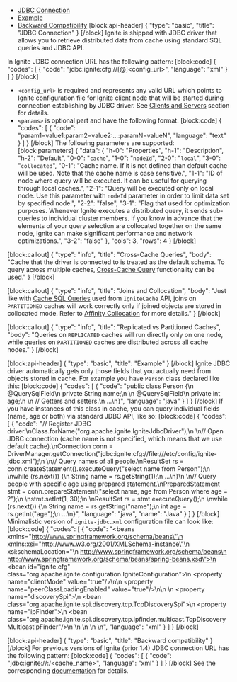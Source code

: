* [JDBC Connection](#jdbc-connection)
* [Example](#example)
* [Backward Compatibility](#backward-compatibility)
[block:api-header]
{
  "type": "basic",
  "title": "JDBC Connection"
}
[/block]
Ignite is shipped with JDBC driver that allows you to retrieve distributed data from cache using standard SQL queries and JDBC API. 

In Ignite JDBC connection URL has the following pattern:
[block:code]
{
  "codes": [
    {
      "code": "jdbc:ignite:cfg://[<params>@]<config_url>",
      "language": "xml"
    }
  ]
}
[/block]
* `<config_url>` is required and represents any valid URL which points to Ignite configuration file for Ignite client node that will be started during connection establishing by JDBC driver. See [Clients and Servers](doc:clients-vs-servers) section for details.
* `<params>` is optional part and have the following format:
[block:code]
{
  "codes": [
    {
      "code": "param1=value1:param2=value2:...:paramN=valueN",
      "language": "text"
    }
  ]
}
[/block]
The following parameters are supported:
[block:parameters]
{
  "data": {
    "h-0": "Properties",
    "h-1": "Description",
    "h-2": "Default",
    "0-0": "`cache`",
    "1-0": "`nodeId`",
    "2-0": "`local`",
    "3-0": "`collocated`",
    "0-1": "Cache name. If it is not defined than default cache will be used. Note that the cache name is case sensitive.",
    "1-1": "ID of node where query will be executed. It can be useful for querying through local caches.",
    "2-1": "Query will be executed only on local node. Use this parameter with `nodeId` parameter in order to limit data set by specified node.",
    "2-2": "false",
    "3-1": "Flag that used for optimization purposes. Whenever Ignite executes a distributed query, it sends sub-queries to individual cluster members. If you know in advance that the elements of your query selection are collocated together on the same node, Ignite can make significant performance and network optimizations.",
    "3-2": "false"
  },
  "cols": 3,
  "rows": 4
}
[/block]

[block:callout]
{
  "type": "info",
  "title": "Cross-Cache Queries",
  "body": "Cache that the driver is connected to is treated as the default schema. To query across multiple caches, [Cross-Cache Query](/docs/cache-queries#cross-cache-queries) functionality can be used."
}
[/block]

[block:callout]
{
  "type": "info",
  "title": "Joins and Collocation",
  "body": "Just like with [Cache SQL Queries](doc:cache-queries) used from `IgniteCache` API, joins on `PARTITIONED` caches will work correctly only if joined objects are stored in collocated mode. Refer to [Affinity Collocation](/docs/affinity-collocation#collocate-data-with-data) for more details."
}
[/block]

[block:callout]
{
  "type": "info",
  "title": "Replicated vs Partitioned Caches",
  "body": "Queries on `REPLICATED` caches will run directly only on one node, while queries on `PARTITIONED` caches are distributed across all cache nodes."
}
[/block]

[block:api-header]
{
  "type": "basic",
  "title": "Example"
}
[/block]
Ignite JDBC driver automatically gets only those fields that you actually need from objects stored in cache. For example you have `Person` class declared like this:
[block:code]
{
  "codes": [
    {
      "code": "public class Person {\n    @QuerySqlField\n    private String name;\n \n    @QuerySqlField\n    private int age;\n \n    // Getters and setters.\n    ...\n}",
      "language": "java"
    }
  ]
}
[/block]
If you have instances of this class in cache, you can query individual fields (name, age or both) via standard JDBC API, like so:
[block:code]
{
  "codes": [
    {
      "code": "// Register JDBC driver.\nClass.forName(\"org.apache.ignite.IgniteJdbcDriver\");\n \n// Open JDBC connection (cache name is not specified, which means that we use default cache).\nConnection conn = DriverManager.getConnection(\"jdbc:ignite:cfg://file:///etc/config/ignite-jdbc.xml\");\n \n// Query names of all people.\nResultSet rs = conn.createStatement().executeQuery(\"select name from Person\");\n \nwhile (rs.next()) {\n    String name = rs.getString(1);\n    ...\n}\n \n// Query people with specific age using prepared statement.\nPreparedStatement stmt = conn.prepareStatement(\"select name, age from Person where age = ?\");\n \nstmt.setInt(1, 30);\n \nResultSet rs = stmt.executeQuery();\n \nwhile (rs.next()) {\n    String name = rs.getString(\"name\");\n    int age = rs.getInt(\"age\");\n    ...\n}",
      "language": "java",
      "name": "Java"
    }
  ]
}
[/block]
Minimalistic version of `ignite-jdbc.xml` configuration file can look like:
[block:code]
{
  "codes": [
    {
      "code": "<beans xmlns=\"http://www.springframework.org/schema/beans\"\n       xmlns:xsi=\"http://www.w3.org/2001/XMLSchema-instance\"\n       xsi:schemaLocation=\"\n        http://www.springframework.org/schema/beans\n        http://www.springframework.org/schema/beans/spring-beans.xsd\">\n    <bean id=\"ignite.cfg\" class=\"org.apache.ignite.configuration.IgniteConfiguration\">\n        <property name=\"clientMode\" value=\"true\"/>\n\n        <property name=\"peerClassLoadingEnabled\" value=\"true\"/>\n\n        <!-- Configure TCP discovery SPI to provide list of initial nodes. -->\n        <property name=\"discoverySpi\">\n            <bean class=\"org.apache.ignite.spi.discovery.tcp.TcpDiscoverySpi\">\n                <property name=\"ipFinder\">\n                    <bean class=\"org.apache.ignite.spi.discovery.tcp.ipfinder.multicast.TcpDiscoveryMulticastIpFinder\"/>\n                </property>\n            </bean>\n        </property>\n    </bean>\n</beans>",
      "language": "xml"
    }
  ]
}
[/block]

[block:api-header]
{
  "type": "basic",
  "title": "Backward compatibility"
}
[/block]
For previous versions of Ignite (prior 1.4) JDBC connection URL has the following pattern:
[block:code]
{
  "codes": [
    {
      "code": "jdbc:ignite://<hostname>:<port>/<cache_name>",
      "language": "xml"
    }
  ]
}
[/block]
See the corresponding [documentation](https://apacheignite.readme.io/v1.3/docs/jdbc-driver) for details.